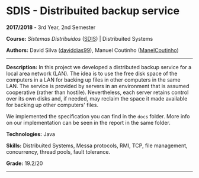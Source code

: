 # SDIS - Distribuited backup service

**2017/2018** - 3rd Year, 2nd Semester

**Course:** *Sistemas Distribuidos* ([SDIS](https://sigarra.up.pt/feup/en/UCURR_GERAL.FICHA_UC_VIEW?pv_ocorrencia_id=399883)) | Distribuited Systems

**Authors:** David Silva ([daviddias99](https://github.com/daviddias99)), Manuel Coutinho ([ManelCoutinho](https://github.com/ManelCoutinho))

---

**Description:** In this project we developed a distributed backup service for a local area network (LAN). The idea is to use the free disk space of the computers in a LAN for backing up files in other computers in the same LAN. The service is provided by servers in an environment that is assumed cooperative (rather than hostile). Nevertheless, each server retains control over its own disks and, if needed, may reclaim the space it made available for backing up other computers' files.

We implemented the specification you can find in the `docs` folder. More info on our implementation can be seen in the report in the same folder.

**Technologies:** Java

**Skills:** Distribuited Systems, Messa protocols, RMI, TCP, file management, concurrency, thread pools, fault tolerance.

**Grade:** 19.2/20

---